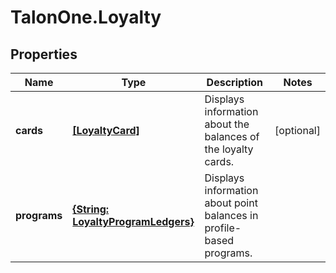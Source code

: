 # TalonOne.Loyalty

## Properties

Name | Type | Description | Notes
------------ | ------------- | ------------- | -------------
**cards** | [**[LoyaltyCard]**](LoyaltyCard.md) | Displays information about the balances of the loyalty cards. | [optional] 
**programs** | [**{String: LoyaltyProgramLedgers}**](LoyaltyProgramLedgers.md) | Displays information about point balances in profile-based programs. | 


